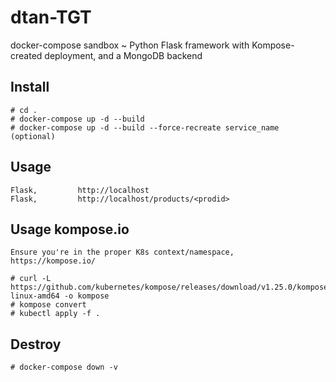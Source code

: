 # dtan-TGT
docker-compose sandbox ~ Python Flask framework with Kompose-created deployment,
and a MongoDB backend

## Install
```
# cd .
# docker-compose up -d --build
# docker-compose up -d --build --force-recreate service_name (optional)
```

## Usage
```
Flask,         http://localhost
Flask,         http://localhost/products/<prodid>
```

## Usage kompose.io
```
Ensure you're in the proper K8s context/namespace,
https://kompose.io/

# curl -L https://github.com/kubernetes/kompose/releases/download/v1.25.0/kompose-linux-amd64 -o kompose
# kompose convert
# kubectl apply -f .
```

## Destroy
```
# docker-compose down -v
```
